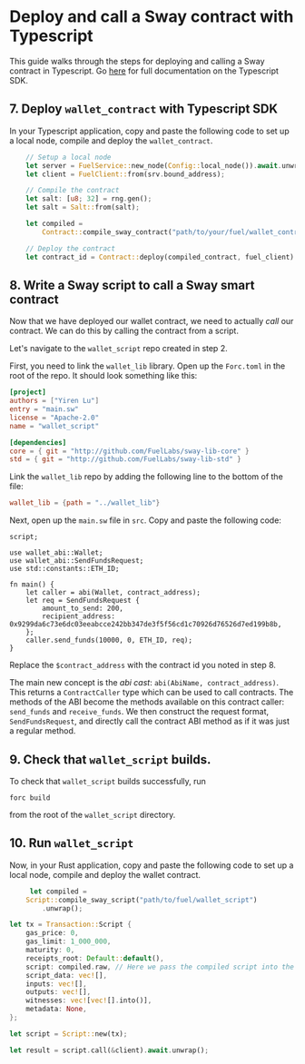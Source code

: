 # Deploy and call a Sway contract with Typescript

This guide walks through the steps for deploying and calling a Sway contract in Typescript. Go [here]() for full documentation on the Typescript SDK.

## 7. Deploy `wallet_contract` with Typescript SDK

In your Typescript application, copy and paste the following code to set up a local node, compile and deploy the `wallet_contract`.

```rust
    // Setup a local node
    let server = FuelService::new_node(Config::local_node()).await.unwrap();
    let client = FuelClient::from(srv.bound_address);

    // Compile the contract
    let salt: [u8; 32] = rng.gen();
    let salt = Salt::from(salt);

    let compiled =
        Contract::compile_sway_contract("path/to/your/fuel/wallet_contract", salt).unwrap();

    // Deploy the contract
    let contract_id = Contract::deploy(compiled_contract, fuel_client).await.unwrap();
```

## 8. Write a Sway script to call a Sway smart contract

Now that we have deployed our wallet contract, we need to actually _call_ our contract. We can do this by calling the contract from a script.

Let's navigate to the `wallet_script` repo created in step 2.

First, you need to link the `wallet_lib` library. Open up the `Forc.toml` in the root of the repo. It should look something like this:

```toml
[project]
authors = ["Yiren Lu"]
entry = "main.sw"
license = "Apache-2.0"
name = "wallet_script"

[dependencies]
core = { git = "http://github.com/FuelLabs/sway-lib-core" }
std = { git = "http://github.com/FuelLabs/sway-lib-std" }
```

Link the `wallet_lib` repo by adding the following line to the bottom of the file:

```toml
wallet_lib = {path = "../wallet_lib"}
```

Next, open up the `main.sw` file in `src`. Copy and paste the following code:

```sway
script;

use wallet_abi::Wallet;
use wallet_abi::SendFundsRequest;
use std::constants::ETH_ID;

fn main() {
    let caller = abi(Wallet, contract_address);
    let req = SendFundsRequest {
        amount_to_send: 200,
        recipient_address: 0x9299da6c73e6dc03eeabcce242bb347de3f5f56cd1c70926d76526d7ed199b8b,
    };
    caller.send_funds(10000, 0, ETH_ID, req);
}
```

Replace the `$contract_address` with the contract id you noted in step 8.

The main new concept is the _abi cast_: `abi(AbiName, contract_address)`. This returns a `ContractCaller` type which can be used to call contracts. The methods of the ABI become the methods available on this contract caller: `send_funds` and `receive_funds`. We then construct the request format, `SendFundsRequest`, and directly call the contract ABI method as if it was just a regular method.

## 9. Check that `wallet_script` builds.

To check that `wallet_script` builds successfully, run

```console
forc build
```

from the root of the `wallet_script` directory.

## 10. Run `wallet_script`

Now, in your Rust application, copy and paste the following code to set up a local node, compile and deploy the wallet contract.

```rust
     let compiled =
    Script::compile_sway_script("path/to/fuel/wallet_script")
        .unwrap();

let tx = Transaction::Script {
    gas_price: 0,
    gas_limit: 1_000_000,
    maturity: 0,
    receipts_root: Default::default(),
    script: compiled.raw, // Here we pass the compiled script into the transaction
    script_data: vec![],
    inputs: vec![],
    outputs: vec![],
    witnesses: vec![vec![].into()],
    metadata: None,
};

let script = Script::new(tx);

let result = script.call(&client).await.unwrap();
```

```

```
